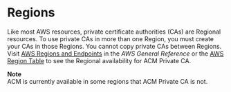 # Regions<a name="PcaRegions"></a>

Like most AWS resources, private certificate authorities \(CAs\) are Regional resources\. To use private CAs in more than one Region, you must create your CAs in those Regions\. You cannot copy private CAs between Regions\. Visit [AWS Regions and Endpoints](https://docs.aws.amazon.com/general/latest/gr/rande.html#acm-pca_region) in the *AWS General Reference* or the [AWS Region Table](https://aws.amazon.com/about-aws/global-infrastructure/regional-product-services/) to see the Regional availability for ACM Private CA\. 

**Note**  
ACM is currently available in some regions that ACM Private CA is not\.